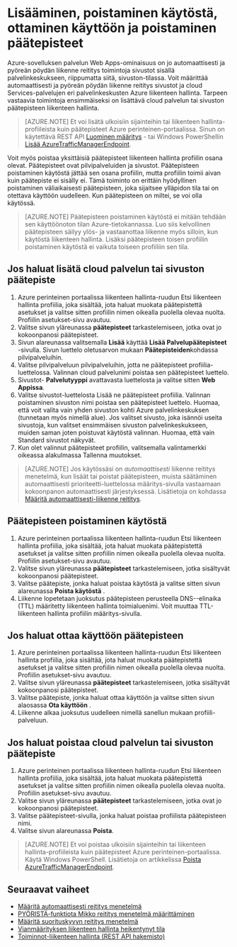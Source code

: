 <properties
   pageTitle="Hallitse päätepisteet Azure liikenteen hallinta | Microsoft Azure"
   description="Tämän artikkelin avulla voit lisätä, poistaa, ottaminen käyttöön ja poistaminen käytöstä päätepisteet Azure liikenteen hallinta."
   services="traffic-manager"
   documentationCenter=""
   authors="sdwheeler"
   manager="carmonm"
   editor="tysonn" />
<tags
   ms.service="traffic-manager"
   ms.devlang="na"
   ms.topic="get-started-article"
   ms.tgt_pltfrm="na"
   ms.workload="infrastructure-services"
   ms.date="03/17/2016"
   ms.author="sewhee" />

# <a name="add-disable-enable-or-delete-endpoints"></a>Lisääminen, poistaminen käytöstä, ottaminen käyttöön ja poistaminen päätepisteet

Azure-sovelluksen palvelun Web Apps-ominaisuus on jo automaattisesti ja pyöreän pöydän liikenne reititys toimintoja sivustot sisällä palvelinkeskukseen, riippumatta siitä, sivuston-tilassa. Voit määrittää automaattisesti ja pyöreän pöydän liikenne reititys sivustot ja cloud Services-palvelujen eri palvelinkeskusten Azure liikenteen hallinta. Tarpeen vastaavia toimintoja ensimmäiseksi on lisättävä cloud palvelun tai sivuston päätepisteen liikenteen hallinta.

>[AZURE.NOTE] Et voi lisätä ulkoisiin sijainteihin tai liikenteen hallinta-profiileista kuin päätepisteet Azure perinteinen-portaalissa. Sinun on käytettävä REST API [Luominen määritys](http://go.microsoft.com/fwlink/p/?LinkId=400772) - tai Windows PowerShellin [Lisää AzureTrafficManagerEndpoint](http://go.microsoft.com/fwlink/p/?LinkId=400774).

Voit myös poistaa yksittäisiä päätepisteet liikenteen hallinta profiilin osana olevat. Päätepisteet ovat pilvipalveluiden ja sivustot. Päätepisteen poistaminen käytöstä jättää sen osana profiilin, mutta profiilin toimii aivan kuin päätepiste ei sisälly ei. Tämä toiminto on erittäin hyödyllinen poistaminen väliaikaisesti päätepisteen, joka sijaitsee ylläpidon tila tai on otettava käyttöön uudelleen. Kun päätepisteen on miltei, se voi olla käytössä.

>[AZURE.NOTE] Päätepisteen poistaminen käytöstä ei mitään tehdään sen käyttöönoton tilan Azure-tietokannassa. Luo siis kelvollinen päätepisteen säilyy ylös- ja vastaanottaa liikenne myös silloin, kun käytöstä liikenteen hallinta. Lisäksi päätepisteen toisen profiilin poistaminen käytöstä ei vaikuta toiseen profiiliin sen tila.

## <a name="to-add-a-cloud-service-or-website-endpoint"></a>Jos haluat lisätä cloud palvelun tai sivuston päätepiste


1. Azure perinteinen portaalissa liikenteen hallinta-ruudun Etsi liikenteen hallinta profiilia, joka sisältää, jota haluat muokata päätepistettä asetukset ja valitse sitten profiilin nimen oikealla puolella olevaa nuolta. Profiilin asetukset-sivu avautuu.
2. Valitse sivun yläreunassa **päätepisteet** tarkastelemiseen, jotka ovat jo kokoonpanosi päätepisteet.
3. Sivun alareunassa valitsemalla **Lisää** käyttää **Lisää Palvelupäätepisteet** -sivulla. Sivun luettelo oletusarvon mukaan **Päätepisteiden**kohdassa pilvipalveluihin.
4. Valitse pilvipalveluun pilvipalveluihin, jotta ne päätepisteet profiilia-luettelossa. Valinnan cloud palvelunimi poistaa sen päätepisteet luettelo.
5. Sivustot- **Palvelutyyppi** avattavasta luettelosta ja valitse sitten **Web Appissa**.
6. Valitse sivustot-luettelosta Lisää ne päätepisteet profiilia. Valinnan poistaminen sivuston nimi poistaa sen päätepisteet luettelo. Huomaa, että voit valita vain yhden sivuston kohti Azure palvelinkeskuksen (tunnetaan myös nimellä alue). Jos valitset sivusto, joka isännöi useita sivustoja, kun valitset ensimmäisen sivuston palvelinkeskukseen, muiden saman joten poistuvat käytöstä valinnan. Huomaa, että vain Standard sivustot näkyvät.
7. Kun olet valinnut päätepisteet profiilin, valitsemalla valintamerkki oikeassa alakulmassa Tallenna muutokset.

>[AZURE.NOTE] Jos käytössäsi on *automaattisesti* liikenne reititys menetelmä, kun lisäät tai poistat päätepisteen, muista säätäminen automaattisesti prioriteetti-luettelossa määritys-sivulla vastaamaan kokoonpanon automaattisesti järjestyksessä. Lisätietoja on kohdassa [Määritä automaattisesti-liikenne reititys](traffic-manager-configure-failover-routing-method.md).

## <a name="to-disable-an-endpoint"></a>Päätepisteen poistaminen käytöstä

1. Azure perinteinen portaalissa liikenteen hallinta-ruudun Etsi liikenteen hallinta profiilia, joka sisältää, jota haluat muokata päätepistettä asetukset ja valitse sitten profiilin nimen oikealla puolella olevaa nuolta. Profiilin asetukset-sivu avautuu.
2. Valitse sivun yläreunassa **päätepisteet** tarkastelemiseen, jotka sisältyvät kokoonpanosi päätepisteet.
3. Valitse päätepiste, jonka haluat poistaa käytöstä ja valitse sitten sivun alareunassa **Poista käytöstä** .
4. Liikenne lopetetaan juoksutus päätepisteen perusteella DNS--elinaika (TTL) määritetty liikenteen hallinta toimialuenimi. Voit muuttaa TTL-liikenteen hallinta profiilin määritys-sivulla.

## <a name="to-enable-an-endpoint"></a>Jos haluat ottaa käyttöön päätepisteen

1. Azure perinteinen portaalissa liikenteen hallinta-ruudun Etsi liikenteen hallinta profiilia, joka sisältää, jota haluat muokata päätepistettä asetukset ja valitse sitten profiilin nimen oikealla puolella olevaa nuolta. Profiilin asetukset-sivu avautuu.
2. Valitse sivun yläreunassa **päätepisteet** tarkastelemiseen, jotka sisältyvät kokoonpanosi päätepisteet.
3. Valitse päätepiste, jonka haluat ottaa käyttöön ja valitse sitten sivun alaosassa **Ota käyttöön** .
4. Liikenne alkaa juoksutus uudelleen nimellä sanellun mukaan profiili-palveluun.

## <a name="to-delete-a-cloud-service-or-website-endpoint"></a>Jos haluat poistaa cloud palvelun tai sivuston päätepiste


1. Azure perinteinen portaalissa liikenteen hallinta-ruudun Etsi liikenteen hallinta profiilia, joka sisältää, jota haluat muokata päätepistettä asetukset ja valitse sitten profiilin nimen oikealla puolella olevaa nuolta. Profiilin asetukset-sivu avautuu.
2. Valitse sivun yläreunassa **päätepisteet** tarkastelemiseen, jotka ovat jo kokoonpanosi päätepisteet.
3. Valitse päätepisteet-sivulla, jonka haluat poistaa profiilista päätepisteen nimi.
4. Valitse sivun alareunassa **Poista**.

>[AZURE.NOTE] Et voi poistaa ulkoisiin sijainteihin tai liikenteen hallinta-profiileista kuin päätepisteet Azure perinteinen-portaalissa. Käytä Windows PowerShell. Lisätietoja on artikkelissa [Poista AzureTrafficManagerEndpoint](https://msdn.microsoft.com/library/dn690251.aspx).

## <a name="next-steps"></a>Seuraavat vaiheet

- [Määritä automaattisesti reititys menetelmä](traffic-manager-configure-failover-routing-method.md)
- [PYÖRISTÄ-funktiota Mikko reititys menetelmä määrittäminen](traffic-manager-configure-round-robin-routing-method.md)
- [Määritä suorituskyvyn reititys menetelmä](traffic-manager-configure-performance-routing-method.md)
- [Vianmäärityksen liikenteen hallinta heikentynyt tila](traffic-manager-troubleshooting-degraded.md)
- [Toiminnot-liikenteen hallinta (REST API hakemisto)](http://go.microsoft.com/fwlink/p/?LinkID=313584)
